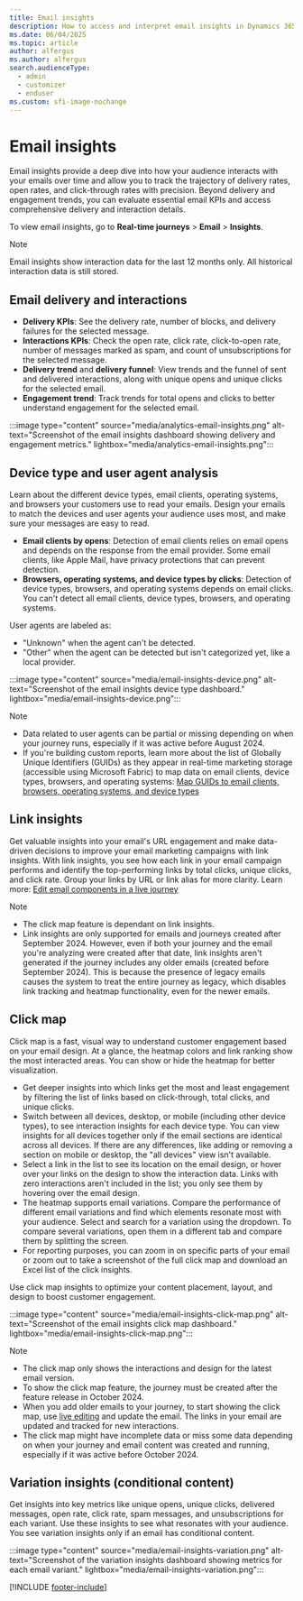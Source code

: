 ```yaml
---
title: Email insights
description: How to access and interpret email insights in Dynamics 365 Customer Insights - Journeys.
ms.date: 06/04/2025
ms.topic: article
author: alfergus
ms.author: alfergus
search.audienceType: 
  - admin
  - customizer
  - enduser
ms.custom: sfi-image-nochange
---
```


# Email insights

Email insights provide a deep dive into how your audience interacts with your emails over time and allow you to track the trajectory of delivery rates, open rates, and click-through rates with precision. Beyond delivery and engagement trends, you can evaluate essential email KPIs and access comprehensive delivery and interaction details.

To view email insights, go to **Real-time journeys** > **Email** > **Insights**.

> [!NOTE]
> Email insights show interaction data for the last 12 months only. All historical interaction data is still stored.

## Email delivery and interactions

- **Delivery KPIs**: See the delivery rate, number of blocks, and delivery failures for the selected message.
- **Interactions KPIs**: Check the open rate, click rate, click-to-open rate, number of messages marked as spam, and count of unsubscriptions for the selected message.
- **Delivery trend** and **delivery funnel**: View trends and the funnel of sent and delivered interactions, along with unique opens and unique clicks for the selected email.
- **Engagement trend**: Track trends for total opens and clicks to better understand engagement for the selected email.

:::image type="content" source="media/analytics-email-insights.png" alt-text="Screenshot of the email insights dashboard showing delivery and engagement metrics." lightbox="media/analytics-email-insights.png":::

## Device type and user agent analysis

Learn about the different device types, email clients, operating systems, and browsers your customers use to read your emails. Design your emails to match the devices and user agents your audience uses most, and make sure your messages are easy to read.

- **Email clients by opens**: Detection of email clients relies on email opens and depends on the response from the email provider. Some email clients, like Apple Mail, have privacy protections that can prevent detection.
- **Browsers, operating systems, and device types by clicks**: Detection of device types, browsers, and operating systems depends on email clicks. You can't detect all email clients, device types, browsers, and operating systems.

User agents are labeled as:

- "Unknown" when the agent can't be detected.
- "Other" when the agent can be detected but isn't categorized yet, like a local provider.

:::image type="content" source="media/email-insights-device.png" alt-text="Screenshot of the email insights device type dashboard." lightbox="media/email-insights-device.png":::

> [!NOTE]
> - Data related to user agents can be partial or missing depending on when your journey runs, especially if it was active before August 2024.
> - If you're building custom reports, learn more about the list of Globally Unique Identifiers (GUIDs) as they appear in real-time marketing storage (accessible using Microsoft Fabric) to map data on email clients, device types, browsers, and operating systems: [Map GUIDs to email clients, browsers, operating systems, and device types](map-guids.md)

## Link insights

Get valuable insights into your email's URL engagement and make data-driven decisions to improve your email marketing campaigns with link insights. With link insights, you see how each link in your email campaign performs and identify the top-performing links by total clicks, unique clicks, and click rate. Group your links by URL or link alias for more clarity. Learn more: [Edit email components in a live journey](edit-email-in-live-journey.md)

> [!NOTE]
> - The click map feature is dependant on link insights.
> - Link insights are only supported for emails and journeys created after September 2024. However, even if both your journey and the email you're analyzing were created after that date, link insights aren't generated if the journey includes any older emails (created before September 2024). This is because the presence of legacy emails causes the system to treat the entire journey as legacy, which disables link tracking and heatmap functionality, even for the newer emails.

## Click map

Click map is a fast, visual way to understand customer engagement based on your email design. At a glance, the heatmap colors and link ranking show the most interacted areas. You can show or hide the heatmap for better visualization.

- Get deeper insights into which links get the most and least engagement by filtering the list of links based on click-through, total clicks, and unique clicks.
- Switch between all devices, desktop, or mobile (including other device types), to see interaction insights for each device type. You can view insights for all devices together only if the email sections are identical across all devices. If there are any differences, like adding or removing a section on mobile or desktop, the "all devices" view isn't available.
- Select a link in the list to see its location on the email design, or hover over your links on the design to show the interaction data. Links with zero interactions aren't included in the list; you only see them by hovering over the email design.
- The heatmap supports email variations. Compare the performance of different email variations and find which elements resonate most with your audience. Select and search for a variation using the dropdown. To compare several variations, open them in a different tab and compare them by splitting the screen.
- For reporting purposes, you can zoom in on specific parts of your email or zoom out to take a screenshot of the full click map and download an Excel list of the click insights. 

Use click map insights to optimize your content placement, layout, and design to boost customer engagement.

:::image type="content" source="media/email-insights-click-map.png" alt-text="Screenshot of the email insights click map dashboard." lightbox="media/email-insights-click-map.png":::

> [!NOTE]
> - The click map only shows the interactions and design for the latest email version.
> - To show the click map feature, the journey must be created after the feature release in October 2024.
> - When you add older emails to your journey, to start showing the click map, use [live editing](edit-email-in-live-journey.md) and update the email. The links in your email are updated and tracked for new interactions.
> - The click map might have incomplete data or miss some data depending on when your journey and email content was created and running, especially if it was active before October 2024.

## Variation insights (conditional content)

Get insights into key metrics like unique opens, unique clicks, delivered messages, open rate, click rate, spam messages, and unsubscriptions for each variant. Use these insights to see what resonates with your audience. You see variation insights only if an email has conditional content.

:::image type="content" source="media/email-insights-variation.png" alt-text="Screenshot of the variation insights dashboard showing metrics for each email variant." lightbox="media/email-insights-variation.png":::

[!INCLUDE [footer-include](./includes/footer-banner.md)]
